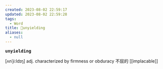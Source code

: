 ```yaml
---
created: 2023-08-02 22:59:17
updated: 2023-08-02 22:59:28
tags:
  - Word
title: 📖unyielding
aliases:
  - null
---
```


<pre><strong>unyielding</strong></pre>
[ʌnˈji:ldɪŋ]
adj. characterized by firmness or obduracy 不屈的
[[implacable]]
